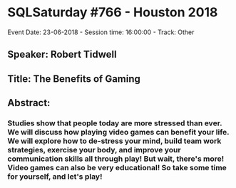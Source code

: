 # SQLSaturday #766 - Houston 2018
Event Date: 23-06-2018 - Session time: 16:00:00 - Track: Other
## Speaker: Robert Tidwell
## Title: The Benefits of Gaming
## Abstract:
### Studies show that people today are more stressed than ever.  We will discuss how playing video games can benefit your life. We will explore how to de-stress your mind, build team work strategies, exercise your body, and improve your communication skills all through play!  But wait, there's more!  Video games can also be very educational!  So take some time for yourself, and let's play!
